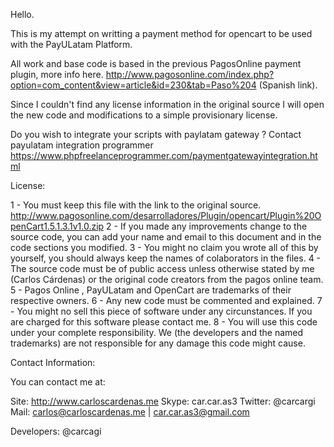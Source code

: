 Hello.

This is my attempt on writting a payment method for opencart to be used with the PayULatam Platform.

All work and base code is based in the previous PagosOnline payment plugin, more info here.
http://www.pagosonline.com/index.php?option=com_content&view=article&id=230&tab=Paso%204 (Spanish link).

Since I couldn't find any license information in the original source I will open the new code and modifications to a simple provisionary license.

Do you wish to integrate your scripts with paylatam gateway ? Contact payulatam integration programmer https://www.phpfreelanceprogrammer.com/paymentgatewayintegration.html


License:

1 - You must keep this file with the link to the original source. http://www.pagosonline.com/desarrolladores/Plugin/opencart/Plugin%20OpenCart1.5.1.3.1v1.0.zip
2 - If you made any improvements change to the source code, you can add your name and email to this document and in the code sections you modified.
3 - You might no claim you wrote all of this by yourself, you should always keep the names of colaborators in the files.
4 - The source code must be of public access unless otherwise stated by me (Carlos Cárdenas) or the original code creators from the pagos online team.
5 - Pagos Online , PayULatam and OpenCart are trademarks of their respective owners.
6 - Any new code must be commented and explained.
7 - You might no sell this piece of software under any circunstances. If you are charged for this software please contact me.
8 - You will use this code under your complete responsibility. We (the developers and the named trademarks) are not responsible for any damage this code might cause.


Contact Information:

You can contact me at:

Site: http://www.carloscardenas.me
Skype: car.car.as3
Twitter: @carcargi
Mail: carlos@carloscardenas.me | car.car.as3@gmail.com

Developers:
@carcagi








